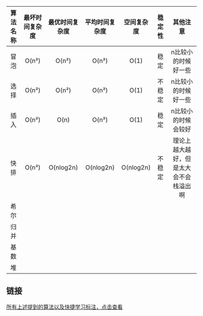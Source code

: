 |算法名称|最坏时间复杂度|最优时间复杂度|平均时间复杂度|空间复杂度|稳定性|其他注意|
| :----: | :----: | :----: | :----: | :----: | :----: | :----:|
|冒泡|O(n²)|O(n²)|O(n²)| O(1)|稳定|n比较小的时候好一些|
|选择|O(n²)|O(n²)|O(n²)|O(1)|不稳定|n比较小的时候好一些|
|插入|O(n²)|O(n)|O(n²)|O(1)|稳定|n比较小的时候会较好|
|快排|O(n²)|O(nlog2n)|O(nlog2n)|O(nlog2n)|不稳定|理论上越大越好，但是太大会不会栈溢出啊|
|希尔|
|归并|
|基数|
|堆|

## 链接
[所有上述提到的算法以及快捷学习标注，点击查看](EasySort.java)
